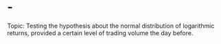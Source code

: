 # -
Topic: Testing the hypothesis about the normal distribution of logarithmic returns, provided a certain level of trading volume the day before.
